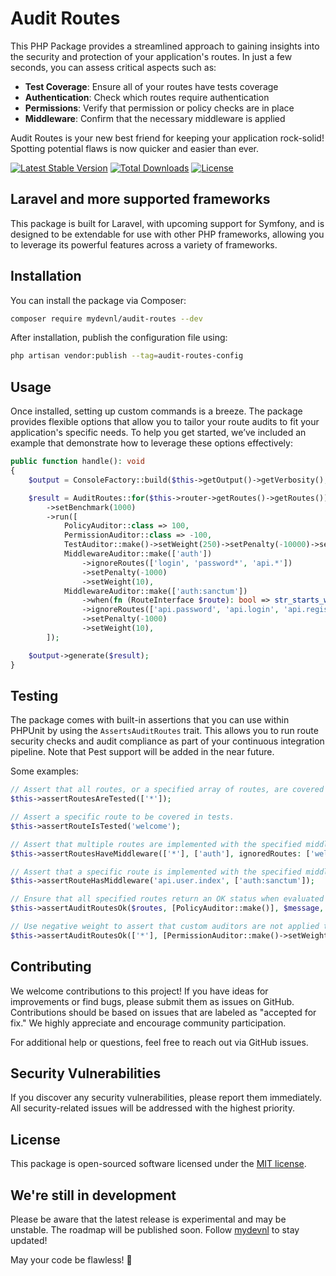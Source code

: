 # Audit Routes

This PHP Package provides a streamlined approach to gaining insights into the security and protection of your application's routes. In just a few seconds, you can assess critical aspects such as:

- **Test Coverage**: Ensure all of your routes have tests coverage
- **Authentication**: Check which routes require authentication
- **Permissions**: Verify that permission or policy checks are in place
- **Middleware**: Confirm that the necessary middleware is applied

Audit Routes is your new best friend for keeping your application rock-solid! Spotting potential flaws is now quicker and easier than ever.


[![Latest Stable Version](https://poser.pugx.org/mydevnl/audit-routes/v/stable)](https://packagist.org/packages/mydevnl/audit-routes)
[![Total Downloads](https://poser.pugx.org/mydevnl/audit-routes/downloads)](https://packagist.org/packages/mydevnl/audit-routes)
[![License](https://poser.pugx.org/mydevnl/audit-routes/license)](https://packagist.org/packages/mydevnl/audit-routes)

## Laravel and more supported frameworks

This package is built for Laravel, with upcoming support for Symfony, and is designed to be extendable for use with other PHP frameworks, allowing you to leverage its powerful features across a variety of frameworks.

## Installation

You can install the package via Composer:

```bash
composer require mydevnl/audit-routes --dev
```

After installation, publish the configuration file using:

```bash
php artisan vendor:publish --tag=audit-routes-config
```

## Usage

Once installed, setting up custom commands is a breeze. The package provides flexible options that allow you to tailor your route audits to fit your application's specific needs. To help you get started, we’ve included an example that demonstrate how to leverage these options effectively:

```php
public function handle(): void
{
    $output = ConsoleFactory::build($this->getOutput()->getVerbosity(), $this->output);

    $result = AuditRoutes::for($this->router->getRoutes()->getRoutes())
        ->setBenchmark(1000)
        ->run([
            PolicyAuditor::class => 100,
            PermissionAuditor::class => -100,
            TestAuditor::make()->setWeight(250)->setPenalty(-10000)->setLimit(1500),
            MiddlewareAuditor::make(['auth'])
                ->ignoreRoutes(['login', 'password*', 'api.*'])
                ->setPenalty(-1000)
                ->setWeight(10),
            MiddlewareAuditor::make(['auth:sanctum'])
                ->when(fn (RouteInterface $route): bool => str_starts_with($route->getName(), 'api'))
                ->ignoreRoutes(['api.password', 'api.login', 'api.register'])
                ->setPenalty(-1000)
                ->setWeight(10),
        ]);

    $output->generate($result);
}
```

## Testing

The package comes with built-in assertions that you can use within PHPUnit by using the `AssertsAuditRoutes` trait. This allows you to run route security checks and audit compliance as part of your continuous integration pipeline.
Note that Pest support will be added in the near future.

Some examples:

```php
// Assert that all routes, or a specified array of routes, are covered in tests.
$this->assertRoutesAreTested(['*']);

// Assert a specific route to be covered in tests.
$this->assertRouteIsTested('welcome');

// Assert that multiple routes are implemented with the specified middleware, while allowing certain routes to be excluded.
$this->assertRoutesHaveMiddleware(['*'], ['auth'], ignoredRoutes: ['welcome', 'api.*']);

// Assert that a specific route is implemented with the specified middleware.
$this->assertRouteHasMiddleware('api.user.index', ['auth:sanctum']);

// Ensure that all specified routes return an OK status when evaluated with custom auditors.
$this->assertAuditRoutesOk($routes, [PolicyAuditor::make()], $message, benchmark: 1);

// Use negative weight to assert that custom auditors are not applied to given routes.
$this->assertAuditRoutesOk(['*'], [PermissionAuditor::make()->setWeight(-1)], $message);
```

## Contributing

We welcome contributions to this project! If you have ideas for improvements or find bugs, please submit them as issues on GitHub. Contributions should be based on issues that are labeled as "accepted for fix." We highly appreciate and encourage community participation.

For additional help or questions, feel free to reach out via GitHub issues.

## Security Vulnerabilities

If you discover any security vulnerabilities, please report them immediately. All security-related issues will be addressed with the highest priority.

## License

This package is open-sourced software licensed under the [MIT license](LICENSE.md).

## We're still in development

Please be aware that the latest release is experimental and may be unstable.
The roadmap will be published soon. Follow [mydevnl](https://github.com/mydevnl) to stay updated!

May your code be flawless! 🎉

